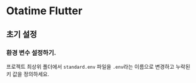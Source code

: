 # Otatime Flutter

## 초기 설정

### 환경 변수 설정하기.

프로젝트 최상위 폴더에서 `standard.env` 파일을 `.env`라는 이름으로 변경하고 누락된 키 값을 정의하세요.